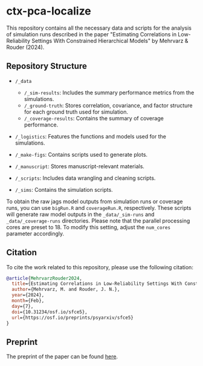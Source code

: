 # ctx-pca-localize

This repository contains all the necessary data and scripts for the analysis of simulation runs described in the paper "Estimating Correlations in Low-Reliability Settings With Constrained Hierarchical Models" by Mehrvarz & Rouder (2024).

## Repository Structure

- `/_data`
  - `/_sim-results`: Includes the summary performance metrics from the simulations.
  - `/_ground-truth`: Stores correlation, covariance, and factor structure for each ground truth used for simulation.
  - `/_coverage-results`: Contains the summary of coverage performance.

- `/_logistics`: Features the functions and models used for the simulations.

- `/_make-figs`: Contains scripts used to generate plots.

- `/_manuscript`: Stores manuscript-relevant materials.

- `/_scripts`: Includes data wrangling and cleaning scripts.

- `/_sims`: Contains the simulation scripts.

To obtain the raw jags model outputs from simulation runs or coverage runs, you can use `bigRun.R` and `coverageRun.R`, respectively. These scripts will generate raw model outputs in the `_data/_sim-runs` and `_data/_coverage-runs` directories. Please note that the parallel processing cores are preset to 18. To modify this setting, adjust the `num_cores` parameter accordingly.

## Citation

To cite the work related to this repository, please use the following citation:

```bibtex
@article{MehrvarzRouder2024,
  title={Estimating Correlations in Low-Reliability Settings With Constrained Hierarchical Models},
  author={Mehrvarz, M. and Rouder, J. N.},
  year={2024},
  month={Feb},
  day={7},
  doi={10.31234/osf.io/sfce5},
  url={https://osf.io/preprints/psyarxiv/sfce5}
}
```

## Preprint

The preprint of the paper can be found [here](https://osf.io/preprints/psyarxiv/sfce5).
